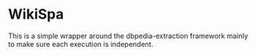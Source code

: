 WikiSpa
==========

This is a simple wrapper around the dbpedia-extraction framework mainly to make sure each execution is independent.
